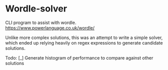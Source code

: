 # Wordle-solver
CLI program to assist with wordle. https://www.powerlanguage.co.uk/wordle/

Unlike more complex solutions, this was an attempt to write a simple solver, which ended up relying heavily on regex expressions to generate candidate solutions.

Todo:
[_] Generate histogram of performance to compare against other solutions
